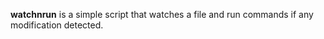 **watchnrun** is a simple script that watches a file and run commands if any modification detected.
